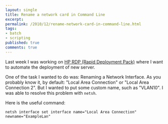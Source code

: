 ```yaml
---
layout: single
title: Rename a network card in Command Line
excerpt: 
permalink: /2010/12/rename-network-card-in-command-line.html
tags: 
- batch
- scripting
published: true
comments: true
---
```


Last week I was working on [HP RDP (Rapid Deployment Pack)](http://h20000.www2.hp.com/bizsupport/TechSupport/Home.jsp?lang=en&cc=us&prodTypeId=18964&prodSeriesId=332359) where I want to automate the deployment of new server.

One of the task I wanted to do was: Renaming a Network Interface. As you probably know it, by default: "Local Area Connection" or "Local Area Connection 2". But I wanted to put some custom name, such as "VLAN10". I was able to resolve this problem with `netsh`.

Here is the useful command:

```
netsh interface set interface name="Local Area Connection" newname="ExampleLan"
```